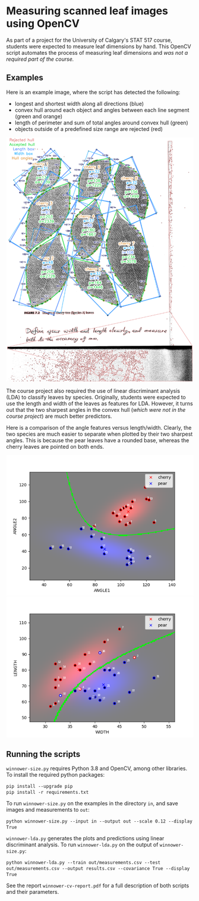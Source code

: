 # Measuring scanned leaf images using OpenCV

As part of a project for the University of Calgary's STAT 517 course, students were expected to measure leaf dimensions by hand.
This OpenCV script automates the process of measuring leaf dimensions and *was not a required part of the course.*


## Examples

Here is an example image, where the script has detected the following:
* longest and shortest width along all directions (blue)
* convex hull around each object and angles between each line segment (green and orange)
* length of perimeter and sum of total angles around convex hull (green)
* objects outside of a predefined size range are rejected (red)

![Example output from winnower-size.py](/out/cherry/cherry1-labelled.png)

The course project also required the use of linear discriminant analysis (LDA) to classify leaves by species.
Originally, students were expected to use the length and width of the leaves as features for LDA.
However, it turns out that the two sharpest angles in the convex hull (*which were not in the course project*) are much better predictors.

Here is a comparison of the angle features versus length/width.
Clearly, the two species are much easier to separate when plotted by their two sharpest angles. This is because the pear leaves have a rounded base, whereas the cherry leaves are pointed on both ends.

![Linear discriminant analysis using leaf angles](/cls/a_c-plot.png)
![Linear discriminant analysis using length and width](/cls/wl_c-plot.png)

## Running the scripts

`winnower-size.py` requires Python 3.8 and OpenCV, among other libraries. To install the required python packages:

```
pip install --upgrade pip
pip install -r requirements.txt
```

To run `winnower-size.py` on the examples in the directory `in`, and save images and measurements to `out`:
```
python winnower-size.py --input in --output out --scale 0.12 --display True
```

`winnower-lda.py` generates the plots and predictions using linear discriminant analysis.
To run `winnower-lda.py` on the output of `winnower-size.py`:
```
python winnower-lda.py --train out/measurements.csv --test out/measurements.csv --output results.csv --covariance True --display True
```

See the report `winnower-cv-report.pdf` for a full description of both scripts and their parameters.
